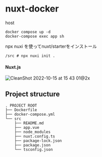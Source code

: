 # nuxt-docker
host
```
docker compose up -d
docker-compose exec app sh
```
npx nuxi を使ってnuxt/starterをインストール
```
/src # npx nuxi init .
```
#### Nuxt.js
![CleanShot 2022-10-15 at 15 43 01@2x](https://user-images.githubusercontent.com/96198088/195973283-7f9b8553-57bf-4ac0-ac0b-c2ebf90b0728.png)

## Project structure
```
. PROJECT ROOT
├── Dockerfile
├── docker-compose.yml
└── src
    ├── README.md
    ├── app.vue
    ├── node_modules
    ├── nuxt.config.ts
    ├── package-lock.json
    ├── package.json
    └── tsconfig.json
```
